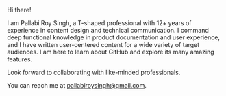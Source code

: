 Hi there!

I am Pallabi Roy Singh, a T-shaped professional with 12+ years of experience in content design and technical communication. I command deep functional knowledge in product documentation and user experience, and I have written user-centered content for a wide variety of target audiences. I am here to learn about GitHub and explore its many amazing features.

Look forward to collaborating with like-minded professionals.

You can reach me at pallabiroysingh@gmail.com.

